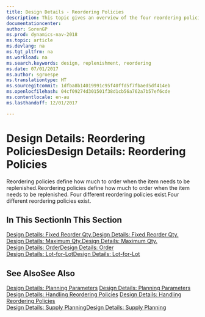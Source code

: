 ```yaml
---
title: Design Details - Reordering Policies
description: This topic gives an overview of the four reordering policies that are available for replenishment.
documentationcenter: 
author: SorenGP
ms.prod: dynamics-nav-2018
ms.topic: article
ms.devlang: na
ms.tgt_pltfrm: na
ms.workload: na
ms.search.keywords: design, replenishment, reordering
ms.date: 07/01/2017
ms.author: sgroespe
ms.translationtype: HT
ms.sourcegitcommit: 1dfba8b14019991c95f40ffd5f7fbaed5df414eb
ms.openlocfilehash: 04cf09274d301501f38d1cb56a762a7b57ef6cde
ms.contentlocale: en-au
ms.lasthandoff: 12/01/2017

---
```

# <a name="design-details-reordering-policies"></a><span data-ttu-id="87e93-103">Design Details: Reordering Policies</span><span class="sxs-lookup"><span data-stu-id="87e93-103">Design Details: Reordering Policies</span></span>
<span data-ttu-id="87e93-104">Reordering policies define how much to order when the item needs to be replenished.</span><span class="sxs-lookup"><span data-stu-id="87e93-104">Reordering policies define how much to order when the item needs to be replenished.</span></span> <span data-ttu-id="87e93-105">Four different reordering policies exist.</span><span class="sxs-lookup"><span data-stu-id="87e93-105">Four different reordering policies exist.</span></span>  

## <a name="in-this-section"></a><span data-ttu-id="87e93-106">In This Section</span><span class="sxs-lookup"><span data-stu-id="87e93-106">In This Section</span></span>  
[<span data-ttu-id="87e93-107">Design Details: Fixed Reorder Qty.</span><span class="sxs-lookup"><span data-stu-id="87e93-107">Design Details: Fixed Reorder Qty.</span></span>](design-details-fixed-reorder-qty.md)  
[<span data-ttu-id="87e93-108">Design Details: Maximum Qty.</span><span class="sxs-lookup"><span data-stu-id="87e93-108">Design Details: Maximum Qty.</span></span>](design-details-maximum-qty.md)  
[<span data-ttu-id="87e93-109">Design Details: Order</span><span class="sxs-lookup"><span data-stu-id="87e93-109">Design Details: Order</span></span>](design-details-order.md)  
[<span data-ttu-id="87e93-110">Design Details: Lot-for-Lot</span><span class="sxs-lookup"><span data-stu-id="87e93-110">Design Details: Lot-for-Lot</span></span>](design-details-lot-for-lot.md)  

## <a name="see-also"></a><span data-ttu-id="87e93-111">See Also</span><span class="sxs-lookup"><span data-stu-id="87e93-111">See Also</span></span>  
<span data-ttu-id="87e93-112">[Design Details: Planning Parameters](design-details-planning-parameters.md) </span><span class="sxs-lookup"><span data-stu-id="87e93-112">[Design Details: Planning Parameters](design-details-planning-parameters.md) </span></span>  
<span data-ttu-id="87e93-113">[Design Details: Handling Reordering Policies](design-details-handling-reordering-policies.md) </span><span class="sxs-lookup"><span data-stu-id="87e93-113">[Design Details: Handling Reordering Policies](design-details-handling-reordering-policies.md) </span></span>  
[<span data-ttu-id="87e93-114">Design Details: Supply Planning</span><span class="sxs-lookup"><span data-stu-id="87e93-114">Design Details: Supply Planning</span></span>](design-details-supply-planning.md)

